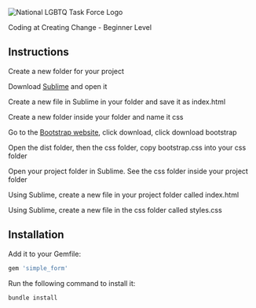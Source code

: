 ![National LGBTQ Task Force Logo](http://www.thetaskforce.org/wp-content/themes/lgbtq/assets/images/logotype.png)

Coding at Creating Change - Beginner Level

## Instructions

Create a new folder for your project

Download [Sublime](http://www.sublimetext.com/) and open it

Create a new file in Sublime in your folder and save it as index.html

Create a new folder inside your folder and name it css

Go to the [Bootstrap website](http://getbootstrap.com/), click download, click download bootstrap

Open the dist folder, then the css folder, copy bootstrap.css into your css folder

Open your project folder in Sublime. See the css folder inside your project folder

Using Sublime, create a new file in your project folder called index.html

Using Sublime, create a new file in the css folder called styles.css


## Installation

Add it to your Gemfile:

```ruby
gem 'simple_form'
```

Run the following command to install it:

```console
bundle install
```
